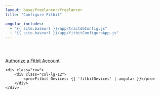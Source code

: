 ```yaml
---
layout: base/freelancer/freelancer
title: "Configure Fitbit"

angular_includes:
  - "{{ site.baseurl }}/app/tractdbConfig.js"
  - "{{ site.baseurl }}/app/fitbitConfigureApp.js"
---
```


<header>
    <div class="container">
        <div class="row">
            <div class="col-lg-12">
            </div>
        </div>
    </div>
</header>

<div class="container base-content" ng-app="fitbitConfigureApp" ng-controller="fitbitConfigureController" ng-strict-di>
    <div class="row">
        <div class="col-lg-12">
            <a href="{{ site.tractdb.configure.url_fitbit }}">Authorize a Fitbit Account</a>
        </div>
    </div>

    <div class="row">
        <div class="col-lg-12">
            <pre>Fitbit Devices: {{ 'fitbitDevices' | angular }}</pre>
        </div>
    </div>
</div>
